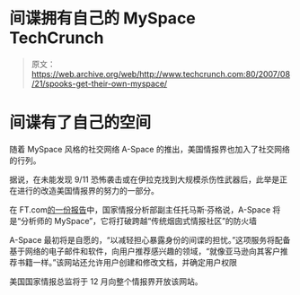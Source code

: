 # 间谍拥有自己的 MySpace TechCrunch

> 原文：<https://web.archive.org/web/http://www.techcrunch.com:80/2007/08/21/spooks-get-their-own-myspace/>

# 间谍有了自己的空间

随着 MySpace 风格的社交网络 A-Space 的推出，美国情报界也加入了社交网络的行列。

据说，在未能发现 9/11 恐怖袭击或在伊拉克找到大规模杀伤性武器后，此举是正在进行的改造美国情报界的努力的一部分。

在 FT.com[的一份报告](https://web.archive.org/web/20220929220742/http://www.ft.com/cms/s/0/6e2648ea-5014-11dc-a6b0-0000779fd2ac.html)中，国家情报分析部副主任托马斯·芬格说，A-Space 将是“分析师的 MySpace”，它将打破跨越“传统烟囱式情报社区”的防火墙

A-Space 最初将是自愿的，“以减轻担心暴露身份的间谍的担忧。”这项服务将配备基于网络的电子邮件和软件，向用户推荐感兴趣的领域，“就像亚马逊向其客户推荐书籍一样。”该网站还允许用户创建和修改文档，并确定用户权限

美国国家情报总监将于 12 月向整个情报界开放该网站。